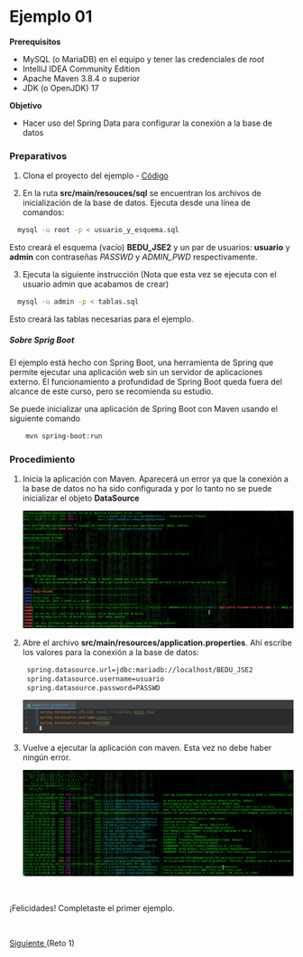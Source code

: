 # Ejemplo 01

**Prerequisitos**

- MySQL (o MariaDB) en el equipo y tener las credenciales de _root_
- IntelliJ IDEA Community Edition
- Apache Maven 3.8.4 o superior
- JDK (o OpenJDK) 17

**Objetivo** 

- Hacer uso del Spring Data para configurar la conexión a la base de datos

### Preparativos
1. Clona el proyecto del ejemplo - [Código](codigo)

2. En la ruta **src/main/resouces/sql** se encuentran los archivos de inicialización de la base de datos. Ejecuta desde una línea de comandos:

```bash
  mysql -u root -p < usuario_y_esquema.sql
```
Esto creará el esquema (vacío) **BEDU_JSE2** y un par de usuarios: **usuario** y **admin** con contraseñas _PASSWD_ y _ADMIN_PWD_ respectivamente.

3. Ejecuta la siguiente instrucción (Nota que esta vez se ejecuta con el usuario admin que acabamos de crear)

```bash
  mysql -u admin -p < tablas.sql
```
Esto creará las tablas necesarias para el ejemplo.


##### Sobre Sprig Boot 

El ejemplo está hecho con Spring Boot, una herramienta de Spring que permite ejecutar una aplicación web sin un servidor de aplicaciones externo. El funcionamiento a profundidad de Spring Boot queda fuera del alcance de este curso, pero se recomienda su estudio. 

Se puede inicializar una aplicación de Spring Boot con Maven usando el siguiente comando

```bash
    mvn spring-boot:run
```
    
### Procedimiento

1. Inicia la aplicación con Maven. Aparecerá un error ya que la conexión a la base de datos no ha sido configurada y por lo tanto no se puede inicializar el objeto **DataSource**

   ![Error DB](img/figura01.png)

2. Abre el archivo **src/main/resources/application.properties**. Ahí escribe los valores para la conexión a la base de datos:

		spring.datasource.url=jdbc:mariadb://localhost/BEDU_JSE2
		spring.datasource.username=usuario
		spring.datasource.password=PASSWD

   ![Configuración DB](img/figura02.png)

3. Vuelve a ejecutar la aplicación con maven. Esta vez no debe haber ningún error.

   ![Conexión DB](img/figura03.png)


</br>

¡Felicidades! Completaste el primer ejemplo.

</br>

[Siguiente ](../Reto-01/Readme.md)(Reto 1)